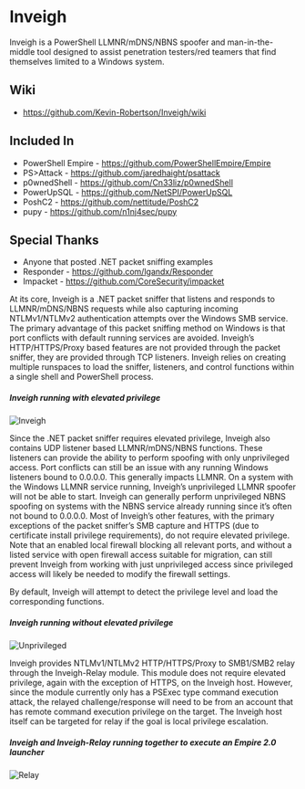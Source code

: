 # **Inveigh**

Inveigh is a PowerShell LLMNR/mDNS/NBNS spoofer and man-in-the-middle tool designed to assist penetration testers/red teamers that find themselves limited to a Windows system.  

## Wiki
* https://github.com/Kevin-Robertson/Inveigh/wiki

## Included In
* PowerShell Empire - https://github.com/PowerShellEmpire/Empire  
* PS>Attack - https://github.com/jaredhaight/psattack  
* p0wnedShell - https://github.com/Cn33liz/p0wnedShell  
* PowerUpSQL - https://github.com/NetSPI/PowerUpSQL  
* PoshC2 - https://github.com/nettitude/PoshC2  
* pupy - https://github.com/n1nj4sec/pupy  

## Special Thanks  
* Anyone that posted .NET packet sniffing examples  
* Responder - https://github.com/lgandx/Responder  
* Impacket - https://github.com/CoreSecurity/impacket  

At its core, Inveigh is a .NET packet sniffer that listens and responds to LLMNR/mDNS/NBNS requests while also capturing incoming NTLMv1/NTLMv2 authentication attempts over the Windows SMB service. The primary advantage of this packet sniffing method on Windows is that port conflicts with default running services are avoided. Inveigh’s HTTP/HTTPS/Proxy based features are not provided through the packet sniffer, they are provided through TCP listeners. Inveigh relies on creating multiple runspaces to load the sniffer, listeners, and control functions within a single shell and PowerShell process.

##### Inveigh running with elevated privilege
![Inveigh](https://github.com/Kevin-Robertson/Inveigh/wiki/images/Inveigh.PNG)

Since the .NET packet sniffer requires elevated privilege, Inveigh also contains UDP listener based LLMNR/mDNS/NBNS functions. These listeners can provide the ability to perform spoofing with only unprivileged access. Port conflicts can still be an issue with any running Windows listeners bound to 0.0.0.0. This generally impacts LLMNR. On a system with the Windows LLMNR service running, Inveigh’s unprivileged LLMNR spoofer will not be able to start. Inveigh can generally perform unprivileged NBNS spoofing on systems with the NBNS service already running since it’s often not bound to 0.0.0.0. Most of Inveigh’s other features, with the primary exceptions of the packet sniffer’s SMB capture and HTTPS (due to certificate install privilege requirements), do not require elevated privilege. Note that an enabled local firewall blocking all relevant ports, and without a listed service with open firewall access suitable for migration, can still prevent Inveigh from working with just unprivileged access since privileged access will likely be needed to modify the firewall settings.  

By default, Inveigh will attempt to detect the privilege level and load the corresponding functions. 

##### Inveigh running without elevated privilege
![Unprivileged](https://github.com/Kevin-Robertson/Inveigh/wiki/images/Unpriv.PNG)

Inveigh provides NTLMv1/NTLMv2 HTTP/HTTPS/Proxy to SMB1/SMB2 relay through the Inveigh-Relay module. This module does not require elevated privilege, again with the exception of HTTPS, on the Inveigh host. However, since the module currently only has a PSExec type command execution attack, the relayed challenge/response will need to be from an account that has remote command execution privilege on the target. The Inveigh host itself can be targeted for relay if the goal is local privilege escalation.

##### Inveigh and Inveigh-Relay running together to execute an Empire 2.0 launcher
![Relay](https://github.com/Kevin-Robertson/Inveigh/wiki/images/Relay.PNG)